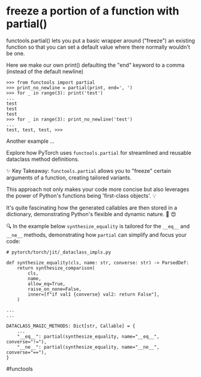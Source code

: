 # freeze a portion of a function with partial()

functools.partial() lets you put a basic wrapper around ("freeze") an existing function so that you can set a default value where there normally wouldn't be one.

Here we make our own print() defaulting the "end" keyword to a comma (instead of the default newline)

```
>>> from functools import partial
>>> print_no_newline = partial(print, end=', ')
>>> for _ in range(3): print('test')
...
test
test
test
>>> for _ in range(3): print_no_newline('test')
...
test, test, test, >>>
```

Another example ...

Explore how PyTorch uses `functools.partial` for streamlined and reusable dataclass method definitions.

✨ Key Takeaway: `functools.partial` allows you to "freeze" certain arguments of a function, creating tailored variants.

This approach not only makes your code more concise but also leverages the power of Python's functions being 'first-class objects'. 💡

It's quite fascinating how the generated callables are then stored in a dictionary, demonstrating Python's flexible and dynamic nature. 🐍 😍

🔍 In the example below `synthesize_equality` is tailored for the `__eq__` and `__ne__` methods, demonstrating how `partial` can simplify and focus your code:

```
# pytorch/torch/jit/_dataclass_impls.py

def synthesize_equality(cls, name: str, converse: str) -> ParsedDef:
    return synthesize_comparison(
        cls,
        name,
        allow_eq=True,
        raise_on_none=False,
        inner=[f"if val1 {converse} val2: return False"],
    )

...
...

DATACLASS_MAGIC_METHODS: Dict[str, Callable] = {
    ...
    "__eq__": partial(synthesize_equality, name="__eq__", converse="!="),
    "__ne__": partial(synthesize_equality, name="__ne__", converse="=="),
}
```

#functools
